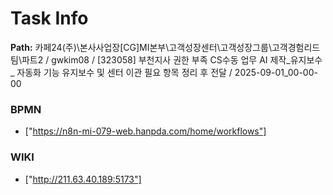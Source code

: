 # Task Info

**Path:** 카페24(주)\본사사업장\[CG]MI본부\고객성장센터\고객성장그룹\고객경험리드팀\파트2 / gwkim08 / [323058] 부천지사 권한 부족 CS수동 업무 AI 제작_유지보수 _ 자동화 기능 유지보수 및 센터 이관 필요 항목 정리 후 전달 / 2025-09-01_00-00-00

### BPMN
- ["https://n8n-mi-079-web.hanpda.com/home/workflows"]

### WIKI
- ["http://211.63.40.189:5173"]

